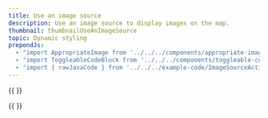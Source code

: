 ```yaml
---
title: Use an image source
description: Use an image source to display images on the map.
thumbnail: thumbnailUseAnImageSource
topic: Dynamic styling
prependJs:
  - "import AppropriateImage from '../../../components/appropriate-image'"
  - "import ToggleableCodeBlock from '../../../components/toggleable-code-block'"
  - "import { rawJavaCode } from '../../../example-code/ImageSourceActivity.js'"
---
```


{{
  <AppropriateImage imageId="exampleUseAnImageSource" />
}}

<!-- Any notes about this example would go here.  -->

{{
  <ToggleableCodeBlock 
    java={rawJavaCode}
  />
}}
